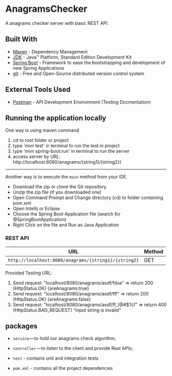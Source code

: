 # AnagramsChecker

A anagrams checker server with basic REST API.

## Built With

* 	[Maven](https://maven.apache.org/) - Dependency Management
* 	[JDK](http://www.oracle.com/technetwork/java/javase/downloads/jdk8-downloads-2133151.html) - Java™ Platform, Standard Edition Development Kit 
* 	[Spring Boot](https://spring.io/projects/spring-boot) - Framework to ease the bootstrapping and development of new Spring Applications
* 	[git](https://git-scm.com/) - Free and Open-Source distributed version control system 

## External Tools Used

* [Postman](https://www.getpostman.com/) - API Development Environment (Testing Docmentation)

## Running the application locally

One way is using maven command

1. cd to root folder or project
2. type 'mvn test' in terminal to run the test in project
3. type 'mvn spring-boot:run' in terminal to run the server
4. access server by URL: http://localhost:8080/anagrams/{string1}/{string2}}

************

Another way is to execute the `main` method from your IDE.

- Download the zip or clone the Git repository.
- Unzip the zip file (if you downloaded one)
- Open Command Prompt and Change directory (cd) to folder containing pom.xml
- Open Intellij or Eclipse 
- Choose the Spring Boot Application file (search for @SpringBootApplication)
- Right Click on the file and Run as Java Application

### REST API

|  URL |  Method |
|----------|--------------|
|`http://localhost:8080/anagrams/{string1}/{string2}`  			| GET |
Provided Testing URL:
1. Send request: "localhost/8080/anagrams/asdf/fdsa" => return 200 (HttpStatus.OK) {areAnagrams:true}
2. Send request: "localhost/8080/anagrams/asdf/fff" => return 200 (HttpStatus.OK) {areAnagrams:false}
3. Send request: "localhost/8080/anagrams/asdf/ff_!@#$%f" => return 400 (HttpStatus.BAD_REQUEST) "Input string is invalid"


## packages

- `service` — to hold our anagrams check algorithm;
- `controller` — to listen to the client and provide Rest APIs;
- `test` - contains unit and integration tests

- `pom.xml` - contains all the project dependencies


